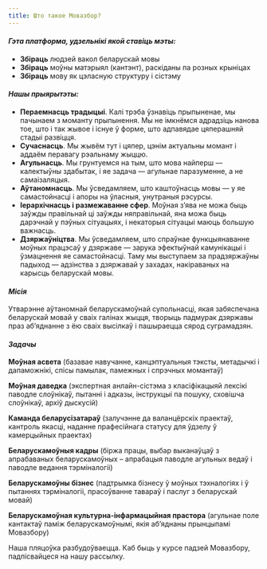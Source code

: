 ```yaml
---
title: Што такое Мовазбор?
---
```


#### _Гэта платформа, удзельнікі якой ставіць мэты:_

*   **Збіраць** людзей вакол беларускай мовы
*   **Збіраць** моўны матэрыял (кантэнт), раскіданы па розных крыніцах
*   **Збіраць** мову як цэласную структуру і сістэму

#### _Нашы прыярытэты:_

*   **Пераемнасць традыцыі**. Калі трэба ўзнавіць прыпыненае, мы пачынаем з моманту прыпынення. Мы не імкнёмся адрадзіць нанова тое, што і так жывое і існуе ў форме, што адпавядае цяперашняй стадыі развіцця.
*   **Сучаснасць**. Мы жывём тут і цяпер, цэнім актуальны момант і аддаём перавагу рэальнаму жыццю.
*   **Агульнасць**. Мы грунтуемся на тым, што мова найперш — калектыўны здабытак, і яе задача — агульнае паразуменне, а не самаізаляцыя.
*   **Аўтаномнасць**. Мы ўсведамляем, што каштоўнасць мовы — у яе самастойнасці і апоры на ўласныя, унутраныя рэсурсы.
*   **Іерархічнасць і размежаванне сфер**. Моўная з’ява не можа быць заўжды правільнай ці заўжды няправільнай, яна можа быць дарэчнай у пэўных сітуацыях, і некаторыя сітуацыі маюць большую важнасць.
*   **Дзяржаўніцтва**. Мы ўсведамляем, што спраўнае функцыянаванне моўных працэсаў у дзяржаве — зарука эфектыўнай камунікацыі і ўзмацнення яе самастойнасці. Таму мы выступаем за прадзяржаўны падыход — адзінства з дзяржавай у захадах, накіраваных на карысць беларускай мовы.

#### _**Місія**_

Утварэнне аўтаномнай беларускамоўнай супольнасці, якая забяспечана беларускай мовай у сваіх галінах жыцця, творыць падмурак дзяржавы праз аб’яднанне з ёю сваіх высілкаў і пашыраецца сярод суграмадзян.

#### _**Задачы**_

**Моўная асвета** (базавае навучанне, канцэптуальныя тэксты, метадычкі і дапаможнікі, спісы памылак, памежных і спрэчных момантаў)

**Моўная даведка** (экспертная анлайн-сістэма з класіфікацыяй лексікі паводле слоўнікаў, пытанні і адказы, інструкцыі па пошуку, сховішча слоўнікаў, архіў дыскусій)

**Каманда беларусізатараў** (залучэнне да валанцёрскіх праектаў, кантроль якасці, наданне прафесійнага статусу для ўдзелу ў камерцыйных праектах)

**Беларускамоўныя кадры** (біржа працы, выбар выканаўцаў з апрабаваных беларускамоўных – апрабацыя паводле агульных ведаў і паводле ведання тэрміналогіі)

**Беларускамоўны бізнес** (падтрымка бізнесу ў моўных тэхналогіях і ў пытаннях тэрміналогіі, прасоўванне тавараў і паслуг з беларускай мовай)

**Беларускамоўная культурна-інфармацыйная прастора** (агульнае поле кантактаў паміж беларускамоўнымі, якія аб’яднаны прынцыпамі Мовазбору)

Наша пляцоўка разбудоўваецца. Каб быць у курсе падзей Мовазбору, падпісвайцеся на нашу рассылку.